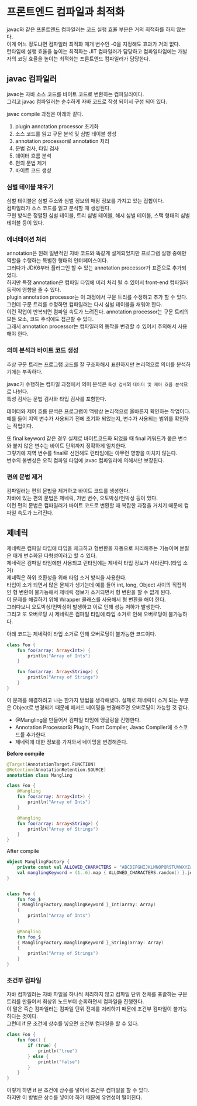 # 프론트엔드 컴파일과 최적화

javac와 같은 프론트엔드 컴파일러는 코드 실행 효율 부분은 거의 최적화를 하지 않는다.  
이게 어느 정도냐면 컴파일러 최적화 매개 변수인 -0을 지정해도 효과가 거의 없다.   
런타임에 실행 효율을 높이는 최적화는 JIT 컴파일러가 담당하고 컴파일타임에는 개발자의 코딩 효율을 높이는 최적화는 프론트엔드 컴파일러가 담당한다.

## javac 컴파일러

javac는 자바 소스 코드를 바이트 코드로 변환하는 컴파일러이다.  
그리고 javac 컴파일러는 순수하게 자바 코드로 작성 되어서 구성 되어 있다.

javac compile 과정은 아래와 같다.

1. plugin annotation processor 초기화
2. 소스 코드를 읽고 구문 분석 및 심벌 테이블 생성
3. annotation processor로 annotation 처리
4. 문법 검사, 타입 검사
5. 데이터 흐름 분석
6. 편의 문법 제거
7. 바이트 코드 생성

### 심벌 테이블 채우기

심벌 테이블은 심벌 주소와 심벌 정보의 매핑 정보를 가지고 있는 집합이다.  
컴파일러가 소스 코드를 읽고 분석할 때 생성된다.  
구현 방식은 정렬된 심벌 테이블, 트리 심벌 테이블, 해시 심벌 테이블, 스택 형태의 심벌 테이블 등이 있다.

### 에너테이션 처리

annotation은 원래 일반적인 자바 코드와 똑같게 설계되었지만 프로그램 실행 중에만 역할을 수행하는 특별한 형태의 인터페이스이다.  
그러다가 JDK6부터 플러그인 할 수 있는 annotation processor가 표준으로 추가되었다.  
하지만 특정 annotation은 컴파일 타임에 미리 처리 될 수 있어서 front-end 컴파일러 동작에 영향을 줄 수 있다.  
plugin annotation processor는 이 과정에서 구문 트리를 수정하고 추가 할 수 있다.  
그런데 구문 트리를 수정하면 컴파일러는 다시 심벌 테이블을 채워야 한다.  
이런 작업이 반복되면 컴파일 속도가 느려진다.
annotation processor는 구문 트리의 모든 요소, 코드 주석에도 접근할 수 있다.    
그래서 annotation processor는 컴파일러의 동작을 변경할 수 있어서 주의해서 사용해야 한다.

### 의미 분석과 바이트 코드 생성

추상 구문 트리는 프로그램 코드를 잘 구조화해서 표현하지만 논리적으로 의미를 분석하기에는 부족하다.

javac가 수행하는 컴파일 과정에서 의미 분석은 `특성 검사`와 `데이터 및 제어 흐름 분석`으로 나뉜다.  
특성 검사는 문법 검사와 타입 검사를 포함한다.

데이터와 제어 흐름 분석은 프로그램이 맥랑상 논리적으로 올바른지 확인하는 작업이다.  
예를 들어 지역 변수가 사용되기 전에 초기화 되었는지, 변수가 사용되는 범위를 확인하는 작업이다.

또 final keyword 같은 경우 실제로 바이트코드화 되었을 때 final 키워드가 붙은 변수와 붙지 않은 변수는 바이트 단위까지 정확하게 일치한다.  
그렇기에 지역 변수를 final로 선언해도 런타임에는 아무런 영향을 미치지 않는다.  
변수의 불변성은 오직 컴파일 타임에 javac 컴파일러에 의해서만 보장된다.

### 편의 문법 제거

컴파일러는 편의 문법을 제거하고 바이트 코드를 생성한다.  
자바에 있는 편의 문법은 제네릭, 가변 변수, 오토박싱/언박싱 등이 있다.  
이런 편의 문법은 컴파일러가 바이트 코드로 변환할 때 복잡한 과정을 거치기 때문에 컴파일 속도가 느려진다.

## 제네릭

제네릭은 컴파일 타임에 타입을 체크하고 형변환을 자동으로 처리해주는 기능이며 본질은 매개 변수화된 다형성이라고 할 수 있다.    
제네릭은 컴파일 타임에만 사용되고 런타임에는 제네릭 타입 정보가 사라진다.(타입 소거)  
제네릭은 하위 호환성을 위해 타입 소거 방식을 사용한다.  
타입이 소거 되면서 많은 문제가 생기는데 예를 들어 int, long, Object 사이의 직접적인 형 변환이 불가능해서 제네릭 정보가 소거되면서 형 변환을 할 수 없게 된다.  
이 문제를 해결하기 위해 Wrapper 클래스를 사용해서 형 변환을 해야 한다.  
그러다보니 오토박싱/언박싱이 발생하고 이로 인해 성능 저하가 발생한다.  
그리고 또 오버로딩 시 제네릭은 컴파일 타임에 타입 소거로 인해 오버로딩이 불가능하다.

아래 코드는 제네릭이 타입 소거로 인해 오버로딩이 불가능한 코드이다.

```kotlin
class Foo {
    fun foo(array: Array<Int>) {
        println("Array of Ints")
    }

    fun foo(array: Array<String>) {
        println("Array of Strings")
    }
}
```

이 문제를 해결하려고 나는 한가지 방법을 생각해냈다.
실제로 제네릭이 소거 되는 부분은 Object로 변경되기 때문에 메서드 네이밍을 변경해주면 오버로딩이 가능할 것 같다.

- @Mangling을 만들어서 컴파일 타임에 맹글링을 진행한다.
- Annotation Processor와 PlugIn, Front Compiler, Javac Compiler에 소스코드를 추가한다.
- 제네릭에 대한 정보를 가져와서 네이밍을 변경해준다.

**Before compile**

```kotlin
@Target(AnnotationTarget.FUNCTION)
@Retention(AnnotationRetention.SOURCE)
annotation class Mangling

class Foo {
    @Mangling
    fun foo(array: Array<Int>) {
        println("Array of Ints")
    }

    @Mangling
    fun foo(array: Array<String>) {
        println("Array of Strings")
    }
}
```

After compile

```kotlin
object ManglingFactory {
    private const val ALLOWED_CHARACTERS = "ABCDEFGHIJKLMNOPQRSTUVWXYZabcdefghijklmnopqrstuvwxyz0123456789"
    val manglingKeyword = (1..6).map { ALLOWED_CHARACTERS.random() }.joinToString()
}


class Foo {
    fun foo_$
    { ManglingFactory.manglingKeyword }_Int(array: Array)
    {
        println("Array of Ints")
    }

    @Mangling
    fun foo_$
    { ManglingFactory.manglingKeyword }_String(array: Array)
    {
        println("Array of Strings")
    }
}
```

### 조건부 컴파일

자바 컴파일러는 자바 파일을 하나씩 처리하지 않고 컴파일 단위 전체를 포괄하는 구문 트리를 만들어서 최상위 노드부터 순회하면서 컴파일을 진행한다.  
이 말은 즉슨 컴파일러는 컴파일 단위 전체를 처리하기 때문에 조건부 컴파일이 불가능하다는 것이다.  
그런데 if 문 조건에 상수를 넣으면 조건부 컴파일을 할 수 있다.

```kotlin
class Foo {
    fun foo() {
        if (true) {
            println("true")
        } else {
            println("false")
        }
    }
}
```

이렇게 하면 if 문 조건에 상수를 넣어서 조건부 컴파일을 할 수 있다.  
하지만 이 방법은 상수를 넣어야 하기 때문에 유연성이 떨어진다.  
